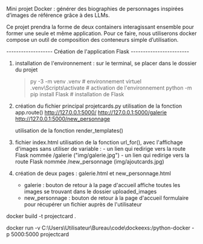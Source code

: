 Mini projet Docker : générer des biographies de personnages inspirées d’images de référence grâce à des LLMs.

Ce projet prendra la forme de deux containers interagissant ensemble pour former une seule et même application. Pour ce faire, nous utiliserons docker compose un outil de composition des conteneurs simple d’utilisation.

------------------- Création de l'application Flask ------------------------
1) installation de l'environnement :
    sur le terminal, se placer dans le dossier du projet
    >py -3 -m venv .venv                # environnement virtuel
    >.venv\Scripts\activate             # activation de l'environnement
    >python -m pip install Flask        # installation de Flask

2) création du fichier principal projetcards.py
    utilisation de la fonction app.route()
    http://127.0.0.1:5000/
    http://127.0.0.1:5000/galerie
    http://127.0.0.1:5000/new_personnage

    utilisation de la fonction render_templates()

3) fichier index.html
    utilisation de la fonction url_for(), avec l'affichage d'images sans utiliser de variable :
        - un lien qui redirige vers la route Flask nommée /galerie ("img/galerie.jpg")
        - un lien qui redirige vers la route Flask nommée /new_personnage (img/ajoutcards.jpg)
    
4) création de deux pages : galerie.html et new_personnage.html
    - galerie : bouton de retour à la page d'accueil
                affiche toutes les images se trouvant dans le dossier uploaded_images
    - new_personnage :  bouton de retour à la page d'accueil
                        formulaire pour récupérer un fichier auprès de l'utilisateur



docker build -t projectcard .

docker run -v C:\Users\Utilisateur\Bureau\code\dockeexs:/python-docker -p 5000:5000 projectcard